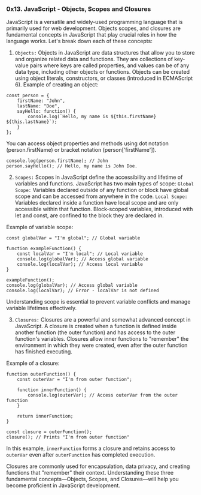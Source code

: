 ### 0x13. JavaScript - Objects, Scopes and Closures

JavaScript is a versatile and widely-used programming language that is primarily used for web development. Objects
scopes, and closures are fundamental concepts in JavaScript that play crucial roles in how the language works.
Let's break down each of these concepts:

1. `Objects:`
	Objects in JavaScript are data structures that allow you to store and organize related data and functions.
They are collections of key-value pairs where keys are called properties, and values can be of any data type, including
other objects or functions. Objects can be created using object literals, constructors, or classes
(introduced in ECMAScript 6).
Example of creating an object:
```
const person = {
    firstName: "John",
    lastName: "Doe",
    sayHello: function() {
        console.log(`Hello, my name is ${this.firstName} ${this.lastName}`);
    }
};
```
You can access object properties and methods using dot notation (person.firstName) or bracket notation
(person['firstName']).
```
console.log(person.firstName); // John
person.sayHello(); // Hello, my name is John Doe.
```

2. `Scopes:`
	Scopes in JavaScript define the accessibility and lifetime of variables and functions. JavaScript has two main
types of scope:
`Global Scope:` Variables declared outside of any function or block have global scope and can be accessed from
anywhere in the code.
`Local Scope:` Variables declared inside a function have local scope and are only accessible within that function.
Block-scoped variables, introduced with let and const, are confined to the block they are declared in.

Example of variable scope:
```
const globalVar = "I'm global"; // Global variable

function exampleFunction() {
    const localVar = "I'm local"; // Local variable
    console.log(globalVar); // Access global variable
    console.log(localVar); // Access local variable
}

exampleFunction();
console.log(globalVar); // Access global variable
console.log(localVar); // Error - localVar is not defined
```
Understanding scope is essential to prevent variable conflicts and manage variable lifetimes effectively.

3. `Closures:`
Closures are a powerful and somewhat advanced concept in JavaScript. A closure is created when a function is defined
inside another function (the outer function) and has access to the outer function's variables. Closures allow inner
functions to "remember" the environment in which they were created, even after the outer function has finished executing.

Example of a closure:
```
function outerFunction() {
    const outerVar = "I'm from outer function";

    function innerFunction() {
        console.log(outerVar); // Access outerVar from the outer function
    }

    return innerFunction;
}

const closure = outerFunction();
closure(); // Prints "I'm from outer function"
```
In this example, `innerFunction` forms a closure and retains access to `outerVar` even after `outerFunction` has
completed execution.

Closures are commonly used for encapsulation, data privacy, and creating functions that "remember" their context.
Understanding these three fundamental concepts—Objects, Scopes, and Closures—will help you become proficient
in JavaScript development.
